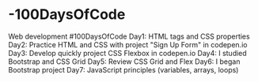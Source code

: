 # -100DaysOfCode
Web development #100DaysOfCode
Day1: HTML tags and CSS properties
Day2: Practice HTML and CSS with project "Sign Up Form" in codepen.io
Day3: Develop quickly project CSS Flexbox in codepen.io
Day4: I studied Bootstrap and CSS Grid
Day5: Review CSS Grid and Flex
Day6: I began Bootstrap project
Day7: JavaScript principles (variables, arrays, loops)

